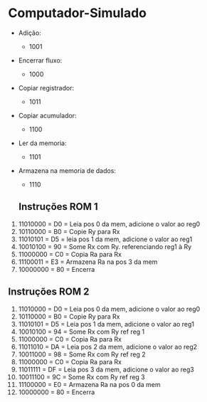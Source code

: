 # Computador-Simulado

- Adição:
    - 1001
- Encerrar fluxo:
    - 1000
- Copiar registrador:
    - 1011
- Copiar acumulador:
    - 1100
- Ler da memoria:
    - 1101
- Armazena na memoria de dados:
    - 1110

    ## Instruções ROM 1

1. 11010000 = D0 = Leia pos 0 da mem, adicione o valor ao reg0
2. 10110000 = B0 = Copie Ry para Rx
3. 11010101 = D5 = leia pos 1 da mem, adicione o valor ao reg1
4. 10010100 = 90 = Some Rx com Ry. referenciando reg1 à Ry
5. 11000000 = C0 = Copia Ra para Rx
6. 11100011 = E3 = Armazena Ra na pos 3 da mem
7. 10000000 = 80 = Encerra

## Instruções ROM 2

1. 11010000 = D0 = Leia pos 0 da mem, adicione o valor ao reg0
2. 10110000 = B0 = Copie Ry para Rx
3. 11010101 = D5 = Leia pos 1 da mem, adicione o valor ao reg1
4. 10010100 = 94 = Some Rx com Ry ref reg 1
5. 11000000 = C0 = Copia Ra para Rx
6. 11011010 = DA = Leia pos 2 da mem, adicione o valor ao reg2
7. 10011000 = 98 = Some Rx com Ry ref reg 2
8. 11000000 = C0 = Copia Ra para Rx
9. 11011111 = DF = Leia pos 3 da mem, adicione o valor ao reg3
10. 10011100 = 9C = Some Rx com Ry ref reg 3
11. 11100000 = E0 = Armazena Ra na pos 0 da mem
12. 10000000 = 80 = Encerra
